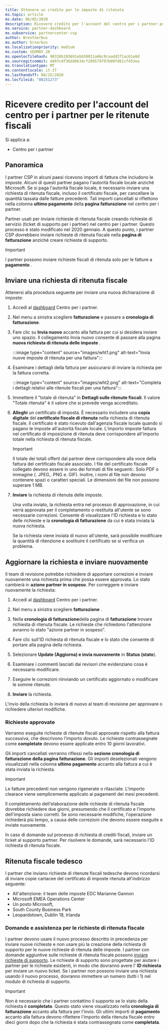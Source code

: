 ```yaml
---
title: Ottenere un credito per le imposte di ritenuta
ms.topic: article
ms.date: 06/05/2020
description: Ricevere credito per l'account del centro per i partner per le ritenute fiscali
ms.service: partner-dashboard
ms.subservice: partnercenter-csp
author: BrentSerbus
ms.author: brserbus
ms.localizationpriority: medium
ms.custom: SEOMAY.20
ms.openlocfilehash: 98318b193691ebb50011a66c9caadd2f1ac61e8d
ms.sourcegitcommit: d407cdf36ddb634cf209579797b08fd81cf453ea
ms.translationtype: MT
ms.contentlocale: it-IT
ms.lasthandoff: 08/15/2020
ms.locfileid: "88251273"
---
```

# <a name="receive-credit-on-your-partner-center-account-for-tax-withholding"></a>Ricevere credito per l'account del centro per i partner per le ritenute fiscali

Si applica a:

- Centro per i partner

## <a name="overview"></a>Panoramica

I partner CSP in alcuni paesi ricevono importi di fattura che includono le imposte. Alcuni di questi partner pagano l'autorità fiscale locale anziché Microsoft. Se si paga l'autorità fiscale locale, è necessario inviare una richiesta di ritenuta fiscale, incluso il certificato fiscale, per cancellare la quantità tassata dalle fatture precedenti. Tali importi cancellati si riflettono nella colonna **ultimo pagamento** della **pagina fatturazione** nel centro per i partner.

Partner usati per inviare richieste di ritenuta fiscale creando richieste di servizio (ticket di supporto per i partner) nel centro per i partner. Questo processo è stato modificato nel 2020 gennaio. A questo punto, i partner CSP dovrebbero inviare richieste di ritenuta fiscale nella **pagina di fatturazione** anziché creare richieste di supporto.

> [!IMPORTANT]
> I partner possono inviare richieste fiscali di ritenuta solo per le fatture a **pagamento** .

## <a name="submit-a-tax-withholding-request"></a>Inviare una richiesta di ritenuta fiscale

Attenersi alla procedura seguente per inviare una nuova dichiarazione di imposte:

1. Accedi al [dashboard](https://partner.microsoft.com/dashboard/home) Centro per i partner.

2. Nel menu a sinistra scegliere **fatturazione** e passare a **cronologia di fatturazione**.

3. Fare clic su **Invia nuovo** accanto alla fattura per cui si desidera inviare uno spazio. Il collegamento Invia nuovo consente di passare alla pagina **nuova richiesta di ritenuta delle imposte** .

   :::image type="content" source="images/wht1.png" alt-text="Invia nuove imposte di ritenuta per una fattura":::

4. Esaminare i dettagli della fattura per assicurarsi di inviare la richiesta per la fattura corretta.

   :::image type="content" source="images/wht2.png" alt-text="Completa i dettagli relativi alle ritenute fiscali per una fattura":::

5. Immettere il "totale di ritenuta" in **Dettagli sulle ritenute fiscali**. Il valore "Totale ritenuta" è il valore che si prevede venga accreditato.

6. **Alleghi** un certificato di imposta. È necessario includere una **copia digitale** del **certificato fiscale di ritenuta** nella richiesta di ritenuta fiscale. Il certificato è stato ricevuto dall'agenzia fiscale locale quando si pagano le imposte all'autorità fiscale locale. L'importo imposte fattura nel certificato di imposizione di ritenuta deve corrispondere all'importo totale nella richiesta di ritenuta fiscale.

   > [!IMPORTANT]
   > Il totale dei totali offerti dal partner deve corrispondere alla voce della fattura del certificato fiscale associato. I file del certificato fiscale collegato devono essere in uno dei formati di file seguenti:. Solo PDF o immagine (. JPEG,. PNG e. GIF). Inoltre, i nomi di file non devono contenere spazi o caratteri speciali. Le dimensioni dei file non possono superare 1 MB.

7. **Inviare** la richiesta di ritenuta delle imposte.

   Una volta inviato, la richiesta entra nel processo di approvazione, in cui verrà approvata per il completamento o restituita all'utente se sono necessarie correzioni. Consente di visualizzare l'ID richiesta e lo stato delle richieste e la **cronologia di fatturazione** da cui è stata inviata la nuova richiesta.

   Se la richiesta viene inviata di nuovo all'utente, sarà possibile modificare la quantità di ritenzione e sostituire il certificato se si verifica un problema.

## <a name="update-request-and-resubmit"></a>Aggiornare la richiesta e inviare nuovamente

Il team di revisione potrebbe richiedere di apportare correzioni e inviare nuovamente una richiesta prima che possa essere approvata. Lo stato cambierà in **azione partner in sospeso**. Per correggere e inviare nuovamente la richiesta:

1. Accedi al [dashboard](https://partner.microsoft.com/dashboard/home) Centro per i partner.

2. Nel menu a sinistra scegliere **fatturazione** .

3. Nella **cronologia di fatturazione**della pagina di **fatturazione** trovare richiesta di ritenuta fiscale. Le richieste che richiedono l'attenzione avranno lo stato "azione partner in sospeso".

4. Fare clic sull'ID richiesta di ritenuta fiscale e lo stato che consente di portare alla pagina della richiesta.

5. Selezionare **Update (Aggiorna) e invia nuovamente** in **Status (stato**).

6. Esaminare i commenti lasciati dai revisori che evidenziano cosa è necessario modificare.

7. Eseguire le correzioni riinviando un certificato aggiornato o modificare le somme ritenute.

8. **Inviare** la richiesta.

L'invio della richiesta lo invierà di nuovo al team di revisione per approvare o richiedere ulteriori modifiche.

### <a name="approved-requests"></a>Richieste approvate

Verranno eseguite richieste di ritenute fiscali approvate rispetto alla fattura successiva, che descrivono l'importo dovuto. Le richieste contrassegnate come **completate** devono essere applicate entro 10 giorni lavorativi. 

Gli importi cancellati verranno riflessi nella **sezione cronologia di fatturazione della pagina fatturazione**. Gli importi deselezionati vengono visualizzati nella colonna **ultimo pagamento** accanto alla fattura a cui è stata inviata la richiesta.

   > [!IMPORTANT]
   > Le fatture precedenti non vengono rigenerate o rilasciate. L'importo clearace viene semplicemente applicato ai pagamenti dei mesi precedenti.

Il completamento dell'elaborazione delle richieste di ritenuta fiscale dovrebbe richiedere due giorni, presumendo che il certificato e l'importo dell'imposta siano corretti. Se sono necessarie modifiche, l'operazione richiederà più tempo, a causa delle correzioni che devono essere eseguite e inviate nuovamente.

In caso di domande sul processo di richiesta di crediti fiscali, inviare un ticket al supporto partner. Per risolvere le domande, sarà necessario l'ID richiesta di ritenuta fiscale.

## <a name="german-tax-withholding"></a>Ritenuta fiscale tedesco

I partner che inviano richieste di ritenute fiscali tedesche devono ricordarsi di inviare copie cartacee del certificato di imposte ritenuta all'indirizzo seguente:

- All'attenzione: il team delle imposte EDC Marianne Gannon
- Microsoft EMEA Operations Center
- Un posto Microsoft,
- South County Business Park
- Leopardstown, Dublin 18, Irlanda

### <a name="questions-and-assistance-for-tax-withholding-requests"></a>Domande e assistenza per le richieste di ritenuta fiscale

I partner devono usare il nuovo processo descritto in precedenza per inviare nuove richieste e non usare più la creazione della richiesta di supporto per le nuove richieste di ritenuta delle imposte. I partner con domande aggiuntive sulle richieste di ritenuta fiscale possono [inviare richieste di supporto](https://partner.microsoft.com/dashboard/support/csp/servicerequests/create?stage=2&topicid=9227afa6-babf-3917-acee-67db7860f5ed). Le richieste di supporto sono progettate per aiutare i partner per le richieste esistenti, in modo che dovranno avere l' **ID richiesta** per inviare un nuovo ticket. Se i partner non possono inviare una richiesta usando il nuovo processo, dovranno immettere un numero (tutti i 1) nel modulo di richiesta di supporto. 

   > [!IMPORTANT]
   > Non è necessario che i partner contattino il supporto se lo stato della richiesta è **completato**. Questo stato viene visualizzato nella **cronologia di fatturazione** accanto alla fattura per l'invio. Gli ultimi importi di **pagamento** accanto alla fattura devono riflettere l'importo della ritenuta fiscale entro dieci giorni dopo che la richiesta è stata contrassegnata come **completata**.
